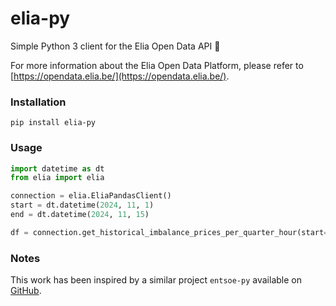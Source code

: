 # elia-py
Simple Python 3 client for the Elia Open Data API 🤖

For more information about the Elia Open Data Platform, please refer to 
[https://opendata.elia.be/](https://opendata.elia.be/).

### Installation
```shell
pip install elia-py
```

### Usage
```python
import datetime as dt
from elia import elia

connection = elia.EliaPandasClient()
start = dt.datetime(2024, 11, 1)
end = dt.datetime(2024, 11, 15)

df = connection.get_historical_imbalance_prices_per_quarter_hour(start=start, end=end)
```
### Notes
This work has been inspired by a similar project `entsoe-py` available on 
[GitHub](https://github.com/EnergieID/entsoe-py).
